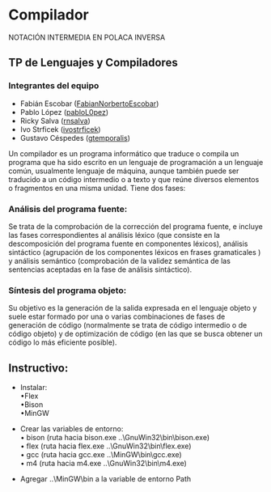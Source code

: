 # Compilador
NOTACIÓN INTERMEDIA EN POLACA INVERSA

## TP de Lenguajes y Compiladores

### Integrantes del equipo

* Fabián Escobar ([FabianNorbertoEscobar](https://github.com/FabianNorbertoEscobar))<br>
* Pablo López ([pabloL0pez](https://github.com/pabloL0pez))<br>
* Ricky Salva ([rnsalva](https://github.com/rnsalva))<br>
* Ivo Strficek ([ivostrficek](https://github.com/ivostrficek))<br>
* Gustavo Céspedes ([gtemporalis](https://github.com/gtemporalis))<br>



Un compilador es un programa informático que traduce o compila un programa que ha sido escrito en un lenguaje de programación a un lenguaje común, usualmente lenguaje de máquina, aunque también puede ser traducido a un código intermedio o a texto y que reúne diversos elementos o fragmentos en una misma unidad. Tiene dos fases:

### Análisis del programa fuente:
Se trata de la comprobación de la corrección del programa fuente, e incluye las fases correspondientes al análisis léxico (que consiste en la descomposición del programa fuente en componentes léxicos), análisis sintáctico (agrupación de los componentes léxicos en frases gramaticales ) y análisis semántico (comprobación de la validez semántica de las sentencias aceptadas en la fase de análisis sintáctico).

### Síntesis del programa objeto:
Su objetivo es la generación de la salida expresada en el lenguaje objeto y suele estar formado por una o varias combinaciones de fases de generación de código (normalmente se trata de código intermedio o de código objeto) y de optimización de código (en las que se busca obtener un código lo más eficiente posible).


## Instructivo:

- Instalar:<br>
	•Flex<br>
	•Bison<br>
	•MinGW<br>

- Crear las variables de entorno: <br>
    • bison (ruta hacia bison.exe ..\GnuWin32\bin\bison.exe)<br>
    • flex 	(ruta hacia flex.exe ..\GnuWin32\bin\flex.exe)<br>
    • gcc	(ruta hacia gcc.exe	..\MinGW\bin\gcc.exe)<br>
    • m4	(ruta hacia m4.exe	..\GnuWin32\bin\m4.exe)<br>

- Agregar ..\MinGW\bin a la variable de entorno Path

